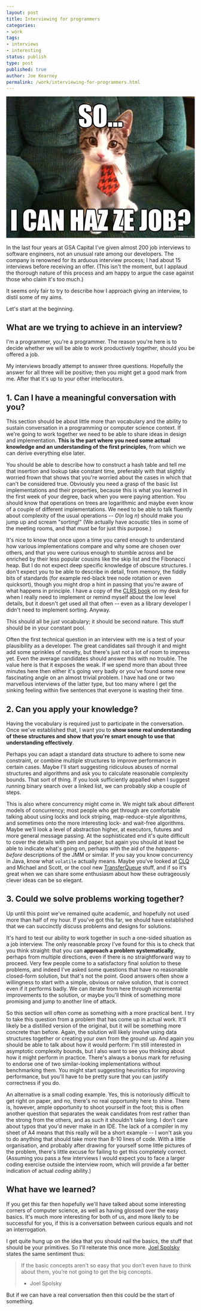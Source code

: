 ```yaml
---
layout: post
title: Interviewing for programmers
categories:
- work
tags:
- interviews
- interesting
status: publish
type: post
published: true
author: Joe Kearney
permalink: /work/interviewing-for-programmers.html
---
```


<div class="title-image">
	<img src="/images/i-can-haz-ze-job.jpg" alt="I can haz ze job?">
</div>

In the last four years at GSA Capital I've given almost 200 job interviews to software engineers, not an unusual rate among our developers. The company is renowned for its arduous interview process; I had about 15 interviews before receiving an offer. (This isn't the moment, but I applaud the thorough nature of this process and am happy to argue the case against those who claim it's too much.)

It seems only fair to try to describe how I approach giving an interview, to distil some of my aims.

Let's start at the beginning.

## What are we trying to achieve in an interview?

I'm a programmer, you're a programmer. The reason you're here is to decide whether we will be able to work productively together, should you be offered a job.

My interviews broadly attempt to answer three questions. Hopefully the answer for all three will be positive; then you might get a good mark from me. After that it's up to your other interlocutors.

## 1. Can I have a meaningful conversation with you?

This section should be about little more than vocabulary and the ability to sustain conversation in a programming or computer science context. If we're going to work together we need to be able to share ideas in design and implementation. **This is the part where you need some actual knowledge and an understanding of the first principles**, from which we can derive everything else later.

You should be able to describe how to construct a hash table and tell me that insertion and lookup take constant time, preferably with that slightly worried frown that shows that you're worried about the cases in which that can't be considered true. Obviously you need a grasp of the basic list implementations and their properties, because this is what you learned in the first week of your degree, back when you were paying attention. You should know that operations on trees are logarithmic and maybe even know of a couple of different implementations. We need to be able to talk fluently about complexity of the usual operations -- *O*(*n*&nbsp;log&nbsp;*n*) should make you jump up and scream "sorting!" (We actually have acoustic tiles in some of the meeting rooms, and that must be for just this purpose.)

It's nice to know that once upon a time you cared enough to understand how various implementations compare and why some are chosen over others, and that you were curious enough to stumble across and be enriched by their less popular cousins like the skip list and the Fibonacci heap. But I do not expect deep specific knowledge of obscure structures. I don't expect you to be able to describe in detail, from memory, the fiddly bits of standards (for example red-black tree node rotation or even quicksort), though you might drop a hint in passing that you're aware of what happens in principle. I have a copy of the [CLRS book](http://mitpress.mit.edu/books/introduction-algorithms) on my desk for when I really need to implement or remind myself about the low level details, but it doesn't get used all that often -- even as a library developer I didn't need to implement sorting. Anyway.

This should all be *just* vocabulary; it should be second nature. This stuff should be in your constant pool.

Often the first technical question in an interview with me is a test of your plausibility as a developer. The great candidates sail through it and might add some sprinkles of novelty, but there's just not a lot of room to impress yet. Even the average candidates should answer this with no trouble. The value here is that it exposes the weak. If we spend more than about three minutes here then either it's going very badly or you've found some new fascinating angle on an almost trivial problem. I have had one or two marvellous interviews of the latter type, but too many where I get the sinking feeling within five sentences that everyone is wasting their time.

## 2. Can you apply your knowledge?

Having the vocabulary is required just to participate in the conversation. Once we've established that, I want you to **show some real understanding of these structures and show that you're smart enough to use that understanding effectively**.

Perhaps you can adapt a standard data structure to adhere to some new constraint, or combine multiple structures to improve performance in certain cases. Maybe I'll start suggesting ridiculous abuses of normal structures and algorithms and ask you to calculate reasonable complexity bounds. That sort of thing. If you look sufficiently appalled when I suggest running binary search over a linked list, we can probably skip a couple of steps.

This is also where concurrency might come in. We might talk about different models of concurrency; most people who get through are comfortable talking about using locks and lock striping, map-reduce-style algorithms, and sometimes onto the more interesting lock- and wait-free algorithms. Maybe we'll look a level of abstraction higher, at executors, futures and more general message passing. At the sophisticated end it's quite difficult to cover the details with pen and paper, but again you should at least be able to indicate what's going on, perhaps with the aid of the *happens-before* descriptions of the JMM or similar. If you say you know concurrency in Java, know what `volatile` actually means. Maybe you've looked at [CLQ](http://docs.oracle.com/javase/7/docs/api/java/util/concurrent/ConcurrentLinkedQueue.html) and Michael and Scott, or the cool new [TransferQueue](http://docs.oracle.com/javase/7/docs/api/java/util/concurrent/LinkedTransferQueue.html) stuff, and if so it's great when we can share some enthusiasm about how these outrageously clever ideas can be so elegant.

## 3. Could we solve problems working together?

Up until this point we've remained quite academic, and hopefully not used more than half of my hour. If you've got this far, we should have established that we can succinctly discuss problems and designs for solutions.

It's hard to test our ability to work together in such a one-sided situation as a job interview. The only reasonable proxy I've found for this is to check that you think straight: that you can **approach a problem systematically**, perhaps from multiple directions, even if there is no straightforward way to proceed. Very few people come to a satisfactory final solution to these problems, and indeed I've asked some questions that have no reasonable closed-form solution, but that's not the point. Good answers often show a willingness to start with a simple, obvious or naïve solution, that is correct even if it performs badly. We can iterate from here through incremental improvements to the solution, or maybe you'll think of something more promising and jump to another line of attack.

So this section will often come as something with a more practical bent. I try to take this question from a problem that has come up in actual work. It'll likely be a distilled version of the original, but it will be something more concrete than before. Again, the solution will likely involve using data structures together or creating your own from the ground up. And again you should be able to talk about how it would perform: I'm still interested in asymptotic complexity bounds, but I also want to see you thinking about how it might perform in practice. There's always a bonus mark for refusing to endorse one of two similar-looking implementations without benchmarking them. You might start suggesting heuristics for improving performance, but you'll have to be pretty sure that you can justify correctness if you do.

An alternative is a small coding example. Yes, this is notoriously difficult to get right on paper, and no, there's no real opportunity here to shine. There is, however, ample opportunity to shoot yourself in the foot; this is often another question that separates the weak candidates from rest rather than the strong from the others, and as such it shouldn't take long. I don't care about typos that you'd never make in an IDE. The lack of a compiler in my sheet of A4 means that this really will be a short example -- I won't ask you to do anything that should take more than 8-10 lines of code. With a little organisation, and probably after drawing for yourself some little pictures of the problem, there's little excuse for failing to get this completely correct. (Assuming you pass a few interviews I would expect you to face a larger coding exercise outside the interview room, which will provide a far better indication of actual *coding* ability.)

## What have we learned?

If you get this far then hopefully we'll have talked about some interesting corners of computer science, as well as having glossed over the easy basics. It's much more interesting for both of us, and more likely to be successful for you, if this is a conversation between curious equals and not an interrogation.

I get quite hung up on the idea that you should nail the basics, the stuff that should be your primitives. So I'll reiterate this once more. [Joel Spolsky](http://www.joelonsoftware.com/articles/GuerrillaInterviewing3.html) states the same sentiment thus:
> If the basic concepts aren't so easy that you don’t even have to think about them, you’re not going to get the big concepts.
> - Joel Spolsky

But if we can have a real conversation then this could be the start of something.
